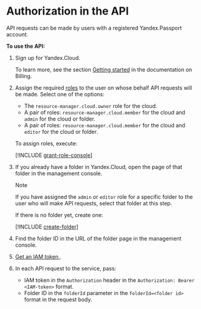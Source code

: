 # Authorization in the API

API requests can be made by users with a registered Yandex.Passport account.

**To use the API:**

1. Sign up for Yandex.Cloud.

   To learn more, see the section [Getting started](../billing/quickstart/index.md) in the documentation on Billing.

1. Assign the required [roles](../iam/concepts/access-control/roles.md)  to the user on whose behalf API requests will be made. Select one of the options:
    * The `resource-manager.cloud.owner` role for the cloud.
    * A pair of roles:  `resource-manager.cloud.member`  for the cloud and `admin` for the cloud or folder.
    * A pair of roles: `resource-manager.cloud.member` for the cloud and `editor` for the cloud or folder.

    To assign roles, execute:

    [!INCLUDE [grant-role-console](grant-role-console.md)]

1. If you already have a folder in Yandex.Cloud, open the page of that folder in the management console.

    > [!NOTE]
    >
    > If you have assigned the `admin` or `editor` role for a specific folder to the user who will make API requests, select that folder at this step.
    >

    If there is no folder yet, create one:

    [!INCLUDE [create-folder](create-folder.md)]

1. Find the folder ID in the URL of the folder page in the management console.

2. [Get an IAM token ](../iam/operations/iam-token/create.md).

3. In each API request to the service, pass:
    * IAM token in the `Authorization` header in the `Authorization: Bearer <IAM-token>` format.
    * Folder ID in the `folderId` parameter in the `folderId=<folder id>` format in the request body.

